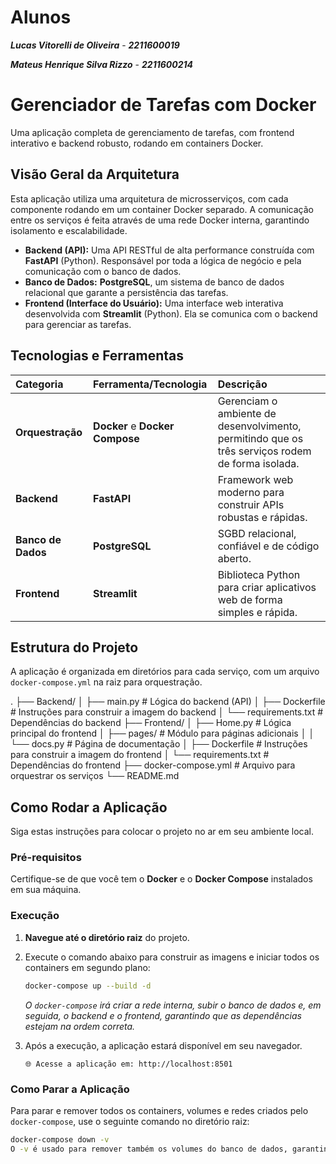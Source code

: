 # Alunos

***Lucas Vitorelli de Oliveira*** - ***2211600019***

***Mateus Henrique Silva Rizzo*** - ***2211600214***


# Gerenciador de Tarefas com Docker

Uma aplicação completa de gerenciamento de tarefas, com frontend interativo e backend robusto, rodando em containers Docker.

## Visão Geral da Arquitetura

Esta aplicação utiliza uma arquitetura de microsserviços, com cada componente rodando em um container Docker separado. A comunicação entre os serviços é feita através de uma rede Docker interna, garantindo isolamento e escalabilidade.

-   **Backend (API):** Uma API RESTful de alta performance construída com **FastAPI** (Python). Responsável por toda a lógica de negócio e pela comunicação com o banco de dados.
-   **Banco de Dados:** **PostgreSQL**, um sistema de banco de dados relacional que garante a persistência das tarefas.
-   **Frontend (Interface do Usuário):** Uma interface web interativa desenvolvida com **Streamlit** (Python). Ela se comunica com o backend para gerenciar as tarefas.

## Tecnologias e Ferramentas

| Categoria | Ferramenta/Tecnologia | Descrição |
| :--- | :--- | :--- |
| **Orquestração** | **Docker** e **Docker Compose** | Gerenciam o ambiente de desenvolvimento, permitindo que os três serviços rodem de forma isolada. |
| **Backend** | **FastAPI** | Framework web moderno para construir APIs robustas e rápidas. |
| **Banco de Dados** | **PostgreSQL** | SGBD relacional, confiável e de código aberto. |
| **Frontend** | **Streamlit** | Biblioteca Python para criar aplicativos web de forma simples e rápida. |

## Estrutura do Projeto

A aplicação é organizada em diretórios para cada serviço, com um arquivo `docker-compose.yml` na raiz para orquestração.

.
├── Backend/
│   ├── main.py             # Lógica do backend (API)
│   ├── Dockerfile          # Instruções para construir a imagem do backend
│   └── requirements.txt    # Dependências do backend
├── Frontend/
│   ├── Home.py             # Lógica principal do frontend
│   ├── pages/              # Módulo para páginas adicionais
│   │   └── docs.py         # Página de documentação
│   ├── Dockerfile          # Instruções para construir a imagem do frontend
│   └── requirements.txt    # Dependências do frontend
├── docker-compose.yml      # Arquivo para orquestrar os serviços
└── README.md


## Como Rodar a Aplicação

Siga estas instruções para colocar o projeto no ar em seu ambiente local.

### Pré-requisitos
Certifique-se de que você tem o **Docker** e o **Docker Compose** instalados em sua máquina.

### Execução
1.  **Navegue até o diretório raiz** do projeto.
2.  Execute o comando abaixo para construir as imagens e iniciar todos os containers em segundo plano:
    ```bash
    docker-compose up --build -d
    ```

    *O `docker-compose` irá criar a rede interna, subir o banco de dados e, em seguida, o backend e o frontend, garantindo que as dependências estejam na ordem correta.*

3.  Após a execução, a aplicação estará disponível em seu navegador.
    ```
    🌐 Acesse a aplicação em: http://localhost:8501
    ```

### Como Parar a Aplicação
Para parar e remover todos os containers, volumes e redes criados pelo `docker-compose`, use o seguinte comando no diretório raiz:
```bash
docker-compose down -v
O -v é usado para remover também os volumes do banco de dados, garantindo um ambiente limpo para o próximo uso.
